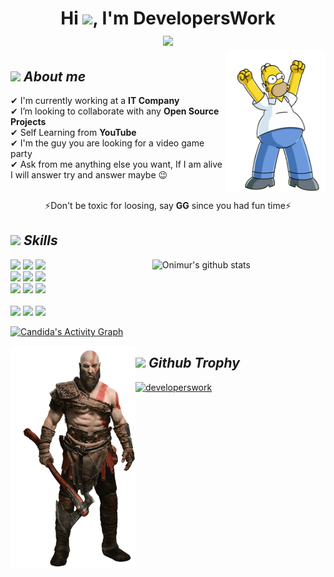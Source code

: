 <h1 align="center" style="border: none;margin-bottom: 0;">
    Hi 
    <img src="https://media.giphy.com/media/hvRJCLFzcasrR4ia7z/giphy.gif" width="20">, 
    I'm DevelopersWork <br/>

  <a href="https://github.com/DenverCoder1/readme-typing-svg">
    <img src="https://readme-typing-svg.herokuapp.com?center=true&vCenter=true&lines=Computer+Science+Graduate;%22I+am+technology+MAD+!%22&center=true&width=600&height=55">
  </a>
</h1>

<img width="160" align="right" alt="" src="https://raw.githubusercontent.com/DevelopersWork/developerswork/master/resources/The%20Simpsons.png" />

## <img src="https://media.giphy.com/media/ObNTw8Uzwy6KQ/giphy.gif" width="30px"/>&nbsp;***About me***

✔ I'm currently working at a **IT Company** <br>
✔ I’m looking to collaborate with any **Open Source Projects** <br>
✔ Self Learning from **YouTube**<br>
✔ I'm the guy you are looking for a video game party <br>
✔ Ask from me anything else you want, If I am alive I will answer try and answer maybe 😉<br>
<br/>
<p align="center">⚡Don't be toxic for loosing, say <strong>GG</strong> since you had fun time⚡</p>

## <img src = "https://media2.giphy.com/media/QssGEmpkyEOhBCb7e1/giphy.gif?cid=ecf05e47a0n3gi1bfqntqmob8g9aid1oyj2wr3ds3mg700bl&rid=giphy.gif" width="32px"/>&nbsp;***Skills***

<p>
  <a href="https://github.com/developerswork">
    <img width="55%" align="right" alt="Onimur's github stats" src="https://github-readme-stats.vercel.app/api/top-langs/?username=developerswork&layout=compact" />
  </a>

  <!-- Your languages and tools. Be careful with the alignment. 
  You can use this sites to get logos: https://www.vectorlogo.zone or https://simpleicons.org/
  -->
  <code><img width="10%" src="https://www.vectorlogo.zone/logos/linode/linode-ar21.svg"></code>
  <code><img width="10%" src="https://www.vectorlogo.zone/logos/microsoft_azure/microsoft_azure-ar21.svg"></code>
  <code><img width="10%" src="https://www.vectorlogo.zone/logos/google_cloud/google_cloud-ar21.svg"></code>
  <br />
  <code><img width="10%" src="https://www.vectorlogo.zone/logos/firebase/firebase-ar21.svg"></code>
  <code><img width="10%" src="https://www.vectorlogo.zone/logos/visualstudio_code/visualstudio_code-ar21.svg"></code>
  <code><img width="10%" src="https://www.vectorlogo.zone/logos/json/json-ar21.svg"></code>
  <br />
  <code><img width="10%" src="https://www.vectorlogo.zone/logos/mongodb/mongodb-ar21.svg"></code>
  <code><img width="10%" src="https://www.vectorlogo.zone/logos/mysql/mysql-ar21.svg"></code>
  <code><img width="10%" src="https://www.vectorlogo.zone/logos/sqlite/sqlite-ar21.svg"></code>  
  <br />
  <code><img width="10%" src="https://www.vectorlogo.zone/logos/apache_hadoop/apache_hadoop-ar21.svg"></code>
  <code><img width="10%" src="https://www.vectorlogo.zone/logos/apache_spark/apache_spark-ar21.svg"></code>
  <code><img width="10%" src="https://www.vectorlogo.zone/logos/apache_hive/apache_hive-ar21.svg"></code>

  <a href="https://github.com/developerswork">
  <img alt="Candida's Activity Graph" src="https://activity-graph.herokuapp.com/graph?username=developerswork&custom_title=DevelopersWork's%20Contribution%20Graph&theme=github" />
  </a>
</p>

<img width="200" align="left" alt="" src="https://raw.githubusercontent.com/DevelopersWork/developerswork/master/resources/God%20of%20War%20Kratos.png" />

## <img src = "https://c.tenor.com/LwULtPSWGTwAAAAi/trophy-joypixels.gif" width="32px"/>&nbsp;***Github Trophy***

<p> <a href="https://github.com/ryo-ma/github-profile-trophy"><img src="https://github-profile-trophy.vercel.app/?username=developerswork&theme=gruvbox&row=2&column=4&margin-w=25&margin-h=25" alt="developerswork" /></a> </p>
